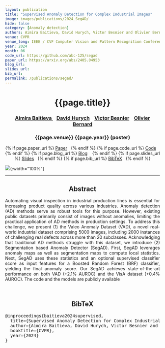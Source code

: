 ```yaml
---
layout: publication
title: "Supervised Anomaly Detection for Complex Industrial Images"
image: images/publications/2024_SegAD/
hide: false
category: [Anomaly detection]
authors: Aimira Baitieva, David Hurych, Victor Besnier and Olivier Bernard
venue: CVPR
venue_long: IEEE / CVF Computer Vision and Pattern Recognition Conference (CVPR)
year: 2024
month: 06
code_url: https://github.com/abc-125/segad
paper_url: https://arxiv.org/abs/2405.04953
blog_url:
slides_url:
bib_url:
permalink: /publications/segad/
---
```


<h1 align="center"> {{page.title}} </h1>
<!-- Simple call of authors -->
<!-- <h3 align="center"> {{page.authors}} </h3> -->
<!-- Alternatively you can add links to author pages -->
<h3 align="center"> <a href=""> Aimira Baitieva </a> &nbsp;&nbsp; <a href="https://scholar.google.com/citations?user=XY1PVwYAAAAJ&hl=fr&oi=ao">David Hurych</a> &nbsp;&nbsp; <a href="https://scholar.google.com/citations?hl=fr&user=n_C2h-QAAAAJ">Victor Besnier</a> &nbsp;&nbsp; <a href="">Olivier Bernard</a></h3>


<h3 align="center"> {{page.venue}} {{page.year}} (poster) </h3>

<div align="center">
  <p>
    {% if page.paper_url %}
    <a href="{{ page.paper_url }}"><i class="far fa-file-pdf"></i> Paper</a>&nbsp;&nbsp;
    {% endif %}
    {% if page.code_url %}
    <a href="{{ page.code_url }}"><i class="fab fa-github"></i> Code</a> &nbsp;&nbsp;
    {% endif %}
    {% if page.blog_url %}
    <a href="{{ page.blog_url }}"><i class="fab fa-blogger"></i> Blog</a> &nbsp;&nbsp;
    {% endif %}
    {% if page.slides_url %}
    <a href="{{ page.slides_url }}"><i class="far fa-file-pdf"></i> Slides</a>&nbsp;&nbsp;
    {% endif %}
    {% if page.bib_url %}
    <a href="{{ page.bib_url}}"><i class="far fa-file-alt"></i> BibTeX</a>&nbsp;&nbsp;
    {% endif %}
  </p>
</div>


![](../../images/publications/2024_segad/teaser.png){:width="100%"}

<hr>

<h2  align="center"> Abstract</h2>

<p align="justify">Automating visual inspection in industrial production lines is essential for increasing product quality across various industries. Anomaly detection (AD) methods serve as robust tools for this purpose. However, existing public datasets primarily consist of images without anomalies, limiting the practical application of AD methods in production settings. To address this challenge, we present (1) the Valeo Anomaly Dataset (VAD), a novel real-world industrial dataset comprising 5000 images, including 2000 instances of challenging real defects across more than 20 subclasses. Acknowledging that traditional AD methods struggle with this dataset, we introduce (2) Segmentation based Anomaly Detector (SegAD). First, SegAD leverages anomaly maps as well as segmentation maps to compute local statistics. Next, SegAD uses these statistics and an optional supervised classifier score as input features for a Boosted Random Forest (BRF) classifier, yielding the final anomaly score. Our SegAD achieves state-of-the-art performance on both VAD (+2.1% AUROC) and the VisA dataset (+0.4% AUROC). The code and the models are publicly available</p>

<br>

<h2  align="center">BibTeX</h2>
<left>
  <pre class="bibtex-box">
@inproceedings{baitieva2024supervised,
  title={Supervised Anomaly Detection for Complex Industrial Images},
  author={Aimira Baitieva, David Hurych, Victor Besnier and Olivier Bernard},
  booktitle={CVPR},
  year={2024}
}</pre>
</left>

<br>

